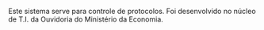Este sistema serve para controle de protocolos. Foi desenvolvido no núcleo de T.I. da Ouvidoria do Ministério da Economia.